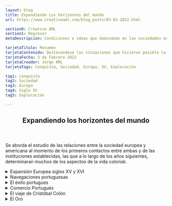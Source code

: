 ```yaml
---
layout: blog
title: Expandiendo Los horizontes del mundo
url: https://www.creativeaml.com/blog_posts/03-02-2022.html

section0: Creative AML
section1: Regresar
metaDescripcion: Condiciones e ideas que dominaban en las sociedades europeas y principalmente española durante los siglos XV y XVI.

tarjetaTitulo: Resumen
tarjetaContenido: Destacandose las situaciones que hicieron posible la organización de los viajes de exploración y descubrimiento que llevaron a los españoles a suelo americano y al posterior proceso de conquista.
tarjetaFecha: 3 de Febrero 2022
tarjetaCreador: Jorge AML
tarjetaTags: Conquista, Sociedad, Europa, XV, Exploración

tag1: Conquista
tag2: Sociedad
tag3: Europa
tag4: Siglo XV
tag5: Exploración

---
```

<article>
    <header>
        <h1>Expandiendo los horizontes del mundo</h1>
    </header>
    <section class="intro">        
        <p>Se aborda el estudio de las relaciones entre la sociedad europea y americana al momento de los primeros contactos entre ambas y de las instituciones establecidas, las que a lo largo de los años siguientes, determinaran muchos de los aspectos de la vida colonial.</p>
    </section>
    <details>
        <summary>Expansión Europea siglos XV y XVI</summary>
        <p>Alrededor del año mil, las ciudades europeas <u>localizadas en los rios, rutas terrestres y en el mediterráneo</u> se reconstituyeron como <mark>centros comerciales</mark>. La economía del mercado creció, aumentó la población y la cantidad de suelo agrícola trabajado, y por consiguiente las cosechas. <mark>Una relativa bonanza se materializó en un desarrollo tecnológico e industrial</mark>. Estas situaciones incidieron en un <mark>crecimiento</mark> de la actividad <u>comercial, el florecimiento de las ferias, las actividades bancadas</u>, y por lo tanto, mayores necesidades de medios de cambio: <u>oro y plata</u>.</p>
        <ol>
            <li><u><b>Europa en la edad media</b></u>: El oro escaseaba, el que circulaba era importado - servía como medio de cambio para mantener la estabilidad de los mercados.</li>
        </ol>
        <p>Ya en el siglo XV, las minas de Europa central no podían seguir siendo explotadas. <mark>África aparecío ante los ojos de los europeos como el continente del oro</mark>, las caravanas de los árabes que <u>atravesaban el Sahara</u> provenientes del centro y sur africano transportaban el oro hacia el <u>mediterráneo</u> adquirieron una importancia determinante en el aprovisionamiento del metal.</p>
        <p><mark>El sistema de comercio europeo se centraba en la navegación por el mediterráneo</mark>. Las ciudades como <u>Genova, Venecia y Florencia</u> ejercían un control sobre las rutas de comercio y destinaban a lugares lejanos como <mark>Alejandría</mark>, a sus representantes comerciales. En esta ciudad llegaban mercancias de las islas Molucas y la india: <u>drogas, plantas medicinales, gemas</u>. Las especias como la <u>pimienta, nuez moscada, clavo, canela</u>, servían como preservantes de la carne en los países europeos especialmente en los inviernos.</p>
        	<p>Productos europeos de exportación como <u>textiles, vidrio, cobre, caballos</u> llegaban hasta lugares tan lejanos como <mark>Sudán. De Sudán proveniá oro</mark>. El abastecimiento de especias era uno de los principales objetivos de los viajes marítimos de portugueses e italianos.</p>
        	<p>
        	<u><b>Conquistas</b></u>: Durante el siglo XV las <mark>comunidades musulmanas del cercano oriente</mark> fueron progresivamente conquistadas por los <mark>turcos otomanos</mark>, que eran <u>guerreros seminómadas que tomaron constantinopla 1453, poco tiempo después Egipto y Siria</u> llegando a dominar el mediterráneo, cerrando así la posibilidad a los europeos de adquirir nuevas especias y otras mercancías.</p>
        	<p><u><b>Viajes de navegación</b></u>: fines del siglo XV  y principios del XVI permitieron a los europeos llegar a zonas del mundo como Asia, África meridional y oriental y América, se comprobo un hecho geográfico de gran importancia: <mark>Los mares del planeta están conectados entre sí</mark>, entonces el <u>mar es un medio de comunicación entre los países</u>  que tienen costas marítimas. "<mark>Todos los mares son uno solo</mark>". Están conectados entre sí y son navegables, a excepción de ciertas áreas polares.</p>
    </details>
    <details>
    	<summary>Navegaciones portuguesas</summary>
    	<p><u><b>Los portugueses</b></u>: Ya navegaban por el Atlántico hacia el sur, bordeando la costa del continente africano. <mark>El principe Enrique, llamado el Navegante (1394-1460) patrocinó una serie de expediciones de exploración y descubrimiento de nuevas tierras</mark>.</p>
    	<p>Se rodeó de especialistas en <u>cartografía, astronomía, náutica, etc. Los pilotos de las naves portuguesas iban provistos de los mejores mapas e instrumentos náuticos de la época</u>; debían rendir un informe detallado de sus experiencias, las que servían para enriquecer los conocimientos propiamente sobre la navegación y las tierras descubiertas.</p>
    	<p>Todo lo nuevo era considerado un secreto de estado. <mark>Los portugueses pretendían mantener un monopolio de navegación por el Atlántico</mark> así como la información de sus cartas marinas que mostraran los nuevos territorios y las rutas a seguir.</p>
    </details>
    <details>
    	<summary>El éxito portugues</summary>
    	<p>Durante este siglo se organizaron sucesivas expediciones, cada una de ellas ampliando los conocimientos que habría traído la anterior a su <u>regreso a Portugal</u>.</p>
    	<ol>
    		<li>En 1455 descubrieron el archipiélago de Cabo Verde.</li>
    		<li>En 1460 llegaron a Sierra Leona (Por las tormentas que rugían).</li>
    		<li>En 1471 habían llegado al Ecuador por el oceano hirviente (en aquel entonces).</li>
    		<li>En 1488 arrivaron al Cabo de la Buena Esperanza circunnavegando el continente africano.</li>
    		<li>En 1497 (Expedición Vasco de Gamma) visitó la india buscando llegar al puerto de Calicut en la costa de Malabar - un importante mercado de especias.</li>
    	</ol>
    	<p>Estos célebres descubrimientos fueron una de las razones por las que el <mark>rey portugués  rechazó la propuesta de navegación de Cristóbal Colón</mark>.</p>
    </details>
    <details>
    	<summary>Comercio Portugués</summary>
    	<p>En el Atlántico, en las costas africanas, significó <mark>el cambio de vinos, sal y textiles por oro, marfil, esclavos y especias</mark>. Con este comercio los portugueses obtuvieron <u>enormes ganancias</u>. Se decía que si un comerciante embarcaba en la India, cuatro fardos de especias y perdía tres el trayecto, con la venta del único que le quedaba obtenía ganancias.</p>
    </details>
    <details>
    	<summary>El viaje de Cristóbal Colón</summary>
    	<p>En 1942 que <mark>culminó con el descubrimiento de un nuevo mundo para los Europeos</mark>, hizo que a partir del siglo XVI, España se convirtiera en un <mark>imperio transoceánico</mark>. Lo que se sabe del primer viaje de Cristóbal Colón es por su <u>propio diario y una biografía hecha por su propio hijo</u>.</p>
    	<p>Colón fue un <u>autodidacta</u> que se interesó por leer la información disponible en aquellos días <mark>sobre las expediciones de los portugueses</mark>, la navegación por el <u>Norte del Atlántico alrededor de Islandia y regiones Nórdicas</u> en las que participó siendo joven. Como comerciante que también lo fue, <u>conocía el Mediterráneo</u>.</p>
    	<p>También es <mark>conocido por sus trabajos y anotaciones como cartógrafo</mark>, lo que le sirvió para trazar el curso de las carabelas durante sus viajes. <u>Creyó haber llegado a Japón y China</u> cuando se tenía una idea errada sobre estos dos lugares, confundiéndolos con uno solo. De lo que vio en las islas del Caribe dejó escritas sus impresiones sobre los nativos y su forma de vida, la flora, fauna, etc.</p>
    	<p><mark>Murió</mark> sin saber que había llegado a un <u>continente que se interponía entre los océanos Atlántico y Pacífico</u>, la importancia de sus descubrimientos <mark>cambiaron la vida de la sociedad europea y americana</mark> desde entonces.</p>
    	<p>A partir del <mark>siglo XV</mark> con el descubrimiento de América por Colón, el <u>eje de la actividad comercial del mundo trasladará al Atlántico, el llamado Mediterráneo del nuevo mundo</u>.</p>
    </details>
    <details>
    	<summary>El Oro</summary>
    	<p></p>
    </details>
</article>
